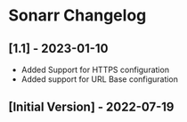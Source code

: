 # Sonarr Changelog

## [1.1] - 2023-01-10

- Added Support for HTTPS configuration
- Added support for URL Base configuration

## [Initial Version] - 2022-07-19
